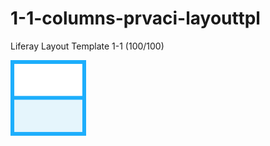 # 1-1-columns-prvaci-layouttpl

Liferay Layout Template 1-1 (100/100)

![1-1-columns-prvaci-layouttpl](src/main/webapp/1-1-columns-prvaci-layouttpl.png?raw=true)